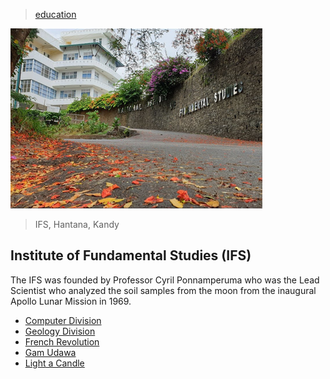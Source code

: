 > [education](../)

![ifs](photos/ifs.png)

> IFS, Hantana, Kandy

## Institute of Fundamental Studies (IFS)

The IFS was founded by Professor Cyril Ponnamperuma who was the Lead Scientist who analyzed the soil samples from the moon from the inaugural Apollo Lunar Mission in 1969.

* [Computer Division](computer)
* [Geology Division](geology)
* [French Revolution](french)
* [Gam Udawa](gam-udawa)
* [Light a Candle](candle)
